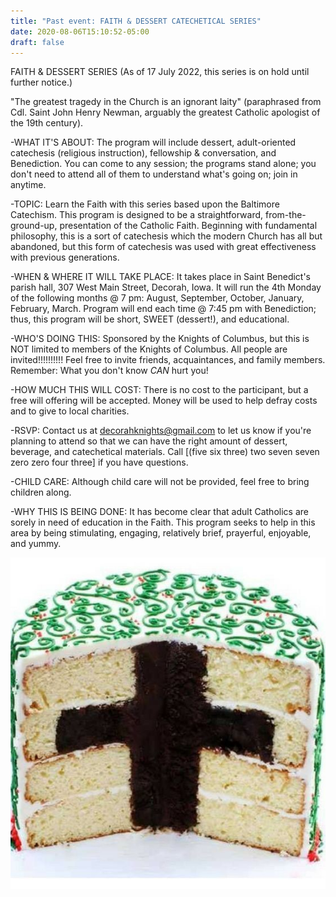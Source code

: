 ```yaml
---
title: "Past event: FAITH & DESSERT CATECHETICAL SERIES"
date: 2020-08-06T15:10:52-05:00
draft: false
---
```


FAITH & DESSERT SERIES (As of 17 July 2022, this series is on hold until further notice.)

"The greatest tragedy in the Church is an ignorant laity" (paraphrased from Cdl. Saint John Henry Newman, arguably the greatest Catholic apologist of the 19th century).

-WHAT IT'S ABOUT: The program will include dessert, adult-oriented catechesis (religious instruction), fellowship & conversation, and Benediction. You can come to any session; the programs stand alone; you don't need to attend all of them to understand what's going on; join in anytime.

-TOPIC: Learn the Faith with this series based upon the Baltimore Catechism. This program is designed to be a straightforward, from-the-ground-up, presentation of the Catholic Faith. Beginning with fundamental philosophy, this is a sort of catechesis which the modern Church has all but abandoned, but this form of catechesis was used with great effectiveness with previous generations.

-WHEN & WHERE IT WILL TAKE PLACE: It takes place in Saint Benedict's parish hall, 307 West Main Street, Decorah, Iowa. It will run the 4th Monday of the following months @ 7 pm: August, September, October, January, February, March. Program will end each time @ 7:45 pm with Benediction; thus, this program will be short, SWEET (dessert!), and educational.

-WHO'S DOING THIS: Sponsored by the Knights of Columbus, but this is NOT limited to members of the Knights of Columbus. All people are invited!!!!!!!!!! Feel free to invite friends, acquaintances, and family members. Remember: What you don't know *CAN* hurt you!

-HOW MUCH THIS WILL COST: There is no cost to the participant, but a free will offering will be accepted. Money will be used to help defray costs and to give to local charities.

-RSVP: Contact us at decorahknights@gmail.com to let us know if you're planning to attend so that we can have the right amount of dessert, beverage, and catechetical materials. Call [(five six three) two seven seven zero zero four three] if you have questions.

-CHILD CARE: Although child care will not be provided, feel free to bring children along.

-WHY THIS IS BEING DONE: It has become clear that adult Catholics are sorely in need of education in the Faith. This program seeks to help in this area by being stimulating, engaging, relatively brief, prayerful, enjoyable, and yummy.

![faith cake](/events/faith-cake-cropped.jpg)